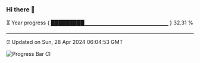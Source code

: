 ### Hi there 👋

⏳ Year progress { █████████▁▁▁▁▁▁▁▁▁▁▁▁▁▁▁▁▁▁▁▁▁ } 32.31 %

---

⏰ Updated on Sun, 28 Apr 2024 06:04:53 GMT

![Progress Bar CI](https://github.com/liununu/liununu/workflows/Progress%20Bar%20CI/badge.svg)
